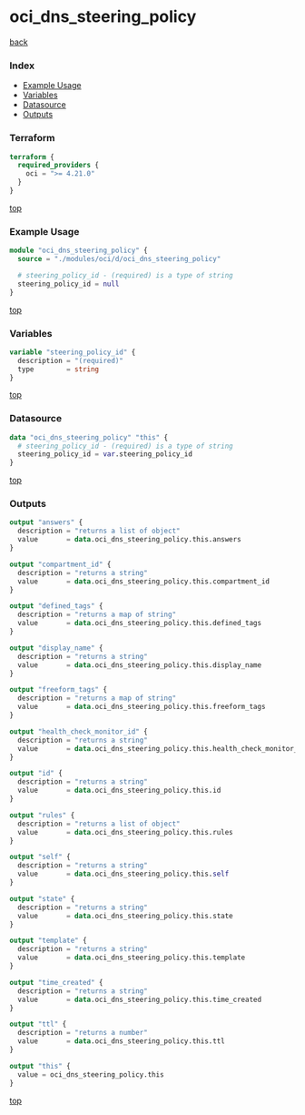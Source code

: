 # oci_dns_steering_policy

[back](../oci.md)

### Index

- [Example Usage](#example-usage)
- [Variables](#variables)
- [Datasource](#datasource)
- [Outputs](#outputs)

### Terraform

```terraform
terraform {
  required_providers {
    oci = ">= 4.21.0"
  }
}
```

[top](#index)

### Example Usage

```terraform
module "oci_dns_steering_policy" {
  source = "./modules/oci/d/oci_dns_steering_policy"

  # steering_policy_id - (required) is a type of string
  steering_policy_id = null
}
```

[top](#index)

### Variables

```terraform
variable "steering_policy_id" {
  description = "(required)"
  type        = string
}
```

[top](#index)

### Datasource

```terraform
data "oci_dns_steering_policy" "this" {
  # steering_policy_id - (required) is a type of string
  steering_policy_id = var.steering_policy_id
}
```

[top](#index)

### Outputs

```terraform
output "answers" {
  description = "returns a list of object"
  value       = data.oci_dns_steering_policy.this.answers
}

output "compartment_id" {
  description = "returns a string"
  value       = data.oci_dns_steering_policy.this.compartment_id
}

output "defined_tags" {
  description = "returns a map of string"
  value       = data.oci_dns_steering_policy.this.defined_tags
}

output "display_name" {
  description = "returns a string"
  value       = data.oci_dns_steering_policy.this.display_name
}

output "freeform_tags" {
  description = "returns a map of string"
  value       = data.oci_dns_steering_policy.this.freeform_tags
}

output "health_check_monitor_id" {
  description = "returns a string"
  value       = data.oci_dns_steering_policy.this.health_check_monitor_id
}

output "id" {
  description = "returns a string"
  value       = data.oci_dns_steering_policy.this.id
}

output "rules" {
  description = "returns a list of object"
  value       = data.oci_dns_steering_policy.this.rules
}

output "self" {
  description = "returns a string"
  value       = data.oci_dns_steering_policy.this.self
}

output "state" {
  description = "returns a string"
  value       = data.oci_dns_steering_policy.this.state
}

output "template" {
  description = "returns a string"
  value       = data.oci_dns_steering_policy.this.template
}

output "time_created" {
  description = "returns a string"
  value       = data.oci_dns_steering_policy.this.time_created
}

output "ttl" {
  description = "returns a number"
  value       = data.oci_dns_steering_policy.this.ttl
}

output "this" {
  value = oci_dns_steering_policy.this
}
```

[top](#index)